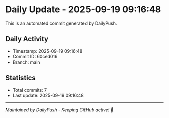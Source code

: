 # Daily Update - 2025-09-19 09:16:48

This is an automated commit generated by DailyPush.

## Daily Activity
- Timestamp: 2025-09-19 09:16:48
- Commit ID: 60ced016
- Branch: main

## Statistics
- Total commits: 7
- Last update: 2025-09-19 09:16:48

---
*Maintained by DailyPush - Keeping GitHub active! 🚀*
